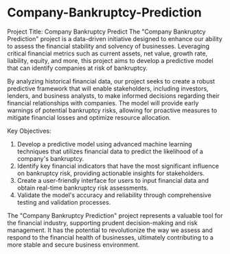 # Company-Bankruptcy-Prediction


Project Title: Company Bankruptcy Predict
The "Company Bankruptcy Prediction" project is a data-driven initiative designed to enhance our ability to assess the financial stability and solvency of businesses. Leveraging critical financial metrics such as current assets, net value, growth rate, liability, equity, and more, this project aims to develop a predictive model that can identify companies at risk of bankruptcy.

By analyzing historical financial data, our project seeks to create a robust predictive framework that will enable stakeholders, including investors, lenders, and business analysts, to make informed decisions regarding their financial relationships with companies. The model will provide early warnings of potential bankruptcy risks, allowing for proactive measures to mitigate financial losses and optimize resource allocation.

Key Objectives:
1. Develop a predictive model using advanced machine learning techniques that utilizes financial data to predict the likelihood of a company's bankruptcy.
2. Identify key financial indicators that have the most significant influence on bankruptcy risk, providing actionable insights for stakeholders.
3. Create a user-friendly interface for users to input financial data and obtain real-time bankruptcy risk assessments.
4. Validate the model's accuracy and reliability through comprehensive testing and validation processes.

The "Company Bankruptcy Prediction" project represents a valuable tool for the financial industry, supporting prudent decision-making and risk management. It has the potential to revolutionize the way we assess and respond to the financial health of businesses, ultimately contributing to a more stable and secure business environment.


